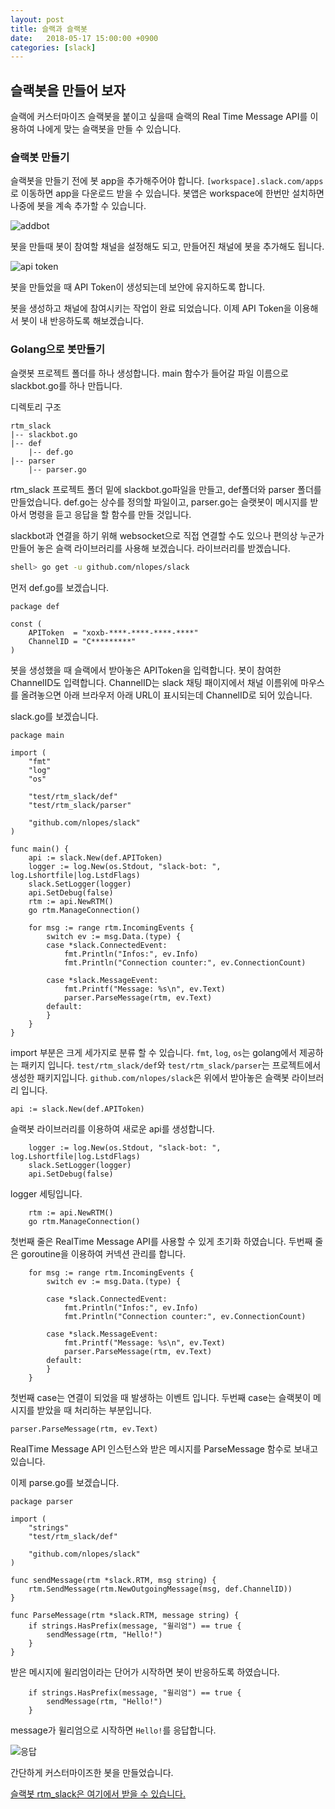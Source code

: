 ```yaml
---
layout: post
title: 슬랙과 슬랙봇
date:   2018-05-17 15:00:00 +0900
categories: [slack]
---
```


## 슬랙봇을 만들어 보자

슬랙에 커스터마이즈 슬랙봇을 붙이고 싶을때 슬랙의 Real Time Message API를 이용하여 나에게 맞는 슬랙봇을 만들 수 있습니다.

### 슬랙봇 만들기
슬랙봇을 만들기 전에 봇 app을 추가해주어야 합니다.
`[workspace].slack.com/apps`로 이동하면 app을 다운로드 받을 수 있습니다.
봇앱은 workspace에 한번만 설치하면 나중에 봇을 계속 추가할 수 있습니다.

![addbot]({{site.url}}/assets/add_bots.png)

봇을 만들때 봇이 참여할 채널을 설정해도 되고, 만들어진 채널에 봇을 추가해도 됩니다.

![api token]({{site.url}}/assets/api_token.png)

봇을 만들었을 때 API Token이 생성되는데 보안에 유지하도록 합니다.

봇을 생성하고 채널에 참여시키는 작업이 완료 되었습니다. 이제 API Token을 이용해서 봇이 내 반응하도록 해보겠습니다.

### Golang으로 봇만들기
슬랫봇 프로젝트 폴더를 하나 생성합니다.
main 함수가 들어갈 파일 이름으로 slackbot.go를 하나 만듭니다.

디렉토리 구조
```
rtm_slack
|-- slackbot.go
|-- def
    |-- def.go
|-- parser
    |-- parser.go
```

rtm_slack 프로젝트 폴더 밑에 slackbot.go파일을 만들고, def폴더와 parser 폴더를 만들었습니다.
def.go는 상수를 정의할 파일이고, parser.go는 슬랫봇이 메시지를 받아서 명령을 듣고 응답을 할 함수를 만들 것입니다.

slackbot과 연결을 하기 위해 websocket으로 직접 연결할 수도 있으나 편의상 누군가 만들어 놓은 슬랙 라이브러리를 사용해 보겠습니다.
라이브러리를 받겠습니다.

```bash
shell> go get -u github.com/nlopes/slack
```

먼저 def.go를 보겠습니다.

```golang
package def

const (
	APIToken  = "xoxb-****-****-****-****"
	ChannelID = "C*********"
)
```

봇을 생성했을 때 슬랙에서 받아놓은 APIToken을 입력합니다.
봇이 참여한 ChannelID도 입력합니다. ChannelID는 slack 채팅 패이지에서 채널 이름위에 마우스를 올려놓으면 아래 브라우저 아래 URL이 표시되는데 ChannelID로 되어 있습니다.

slack.go를 보겠습니다.

```golang
package main

import (
	"fmt"
	"log"
	"os"

	"test/rtm_slack/def"
	"test/rtm_slack/parser"

	"github.com/nlopes/slack"
)

func main() {
	api := slack.New(def.APIToken)
	logger := log.New(os.Stdout, "slack-bot: ", log.Lshortfile|log.LstdFlags)
	slack.SetLogger(logger)
	api.SetDebug(false)
	rtm := api.NewRTM()
	go rtm.ManageConnection()

	for msg := range rtm.IncomingEvents {
		switch ev := msg.Data.(type) {
		case *slack.ConnectedEvent:
			fmt.Println("Infos:", ev.Info)
			fmt.Println("Connection counter:", ev.ConnectionCount)

		case *slack.MessageEvent:
			fmt.Printf("Message: %s\n", ev.Text)
			parser.ParseMessage(rtm, ev.Text)
		default:
		}
	}
}
```

import 부분은 크게 세가지로 분류 할 수 있습니다. `fmt`, `log`, `os`는 golang에서 제공하는 패키지 입니다.
`test/rtm_slack/def`와 `test/rtm_slack/parser`는 프로젝트에서 생성한 패키지입니다.
`github.com/nlopes/slack`은 위에서 받아놓은 슬랙봇 라이브러리 입니다.

```golang
api := slack.New(def.APIToken)
```
슬랙봇 라이브러리를 이용하여 새로운 api를 생성합니다.
```golang
	logger := log.New(os.Stdout, "slack-bot: ", log.Lshortfile|log.LstdFlags)
	slack.SetLogger(logger)
	api.SetDebug(false)
```
logger 세팅입니다.

```golang
	rtm := api.NewRTM()
	go rtm.ManageConnection()
```
첫번째 줄은 RealTime Message API를 사용할 수 있게 초기화 하였습니다. 두번째 줄은 goroutine을 이용하여 커넥션 관리를 합니다.
```golang
	for msg := range rtm.IncomingEvents {
		switch ev := msg.Data.(type) {

		case *slack.ConnectedEvent:
			fmt.Println("Infos:", ev.Info)
			fmt.Println("Connection counter:", ev.ConnectionCount)

		case *slack.MessageEvent:
			fmt.Printf("Message: %s\n", ev.Text)
			parser.ParseMessage(rtm, ev.Text)
		default:
		}
	}
```
첫번째 case는 연결이 되었을 때 발생하는 이벤트 입니다.
두번째 case는 슬랙봇이 메시지를 받았을 때 처리하는 부분입니다.
```golang
parser.ParseMessage(rtm, ev.Text)
```
RealTime Message API 인스턴스와 받은 메시지를 ParseMessage 함수로 보내고 있습니다. 

이제 parse.go를 보겠습니다.

```golang
package parser

import (
	"strings"
	"test/rtm_slack/def"

	"github.com/nlopes/slack"
)

func sendMessage(rtm *slack.RTM, msg string) {
	rtm.SendMessage(rtm.NewOutgoingMessage(msg, def.ChannelID))
}

func ParseMessage(rtm *slack.RTM, message string) {
	if strings.HasPrefix(message, "윌리엄") == true {
		sendMessage(rtm, "Hello!")
	}
}
```

받은 메시지에 윌리엄이라는 단어가 시작하면 봇이 반응하도록 하였습니다.

```golang
	if strings.HasPrefix(message, "윌리엄") == true {
		sendMessage(rtm, "Hello!")
	}
```
message가 윌리엄으로 시작하면 `Hello!`를 응답합니다.

![응답]({{site.url}}/assets/res_bot.png)

간단하게 커스터마이즈한 봇을 만들었습니다.

[슬랙봇 rtm_slack은 여기에서 받을 수 있습니다.](https://github.com/swkwon/rtm_slack)